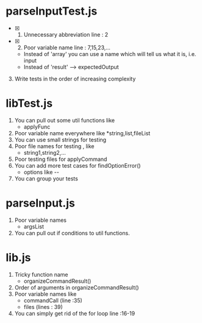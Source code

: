 # parseInputTest.js

- [x] 1. Unnecessary abbreviation
       line : 2
- [x] 2. Poor variable name
    line : 7,15,23,...
    * Instead of 'array' you can use a name which will tell us what it is, i.e. input
    * Instead of 'result' --> expectedOutput
3. Write tests in the order of increasing complexity

# libTest.js

1. You can pull out some util functions like 
    * applyFunc
2. Poor variable name everywhere like
    *string,list,fileList
3. You can use small strings for testing
4. Poor file names for testing , like
    * string1,string2,...
5. Poor testing files for applyCommand
6. You can add more test cases for findOptionError()
    * options like --
7. You can group your tests

# parseInput.js

1. Poor variable names
    * argsList
2. You can pull out if conditions to util functions.

# lib.js

1. Tricky function name
    * organizeCommandResult()
2. Order of arguments in organizeCommandResult()
3. Poor variable names like 
    * commandCall (line :35)
    * files (lines : 39)
4. You can simply get rid of the for loop
    line :16-19